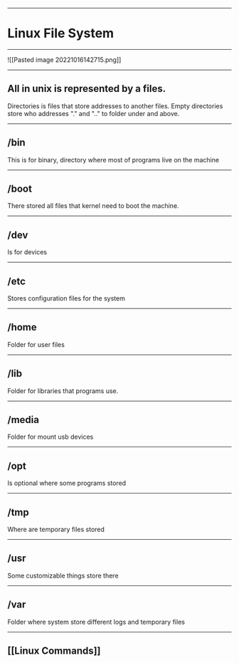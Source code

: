 ***

# Linux File System

***
![[Pasted image 20221016142715.png]]
***

## All in unix is represented by a files.

Directories is files that store addresses to another files. Empty directories store who addresses "." and ".." to folder under and above.

***

## /bin

This is for binary, directory where most of programs live on the machine

***

## /boot

There stored all files that kernel need to boot the machine.

***

## /dev 

Is for devices

***

## /etc 

Stores configuration files for the system

***

## /home

Folder for user files

***

## /lib

Folder for libraries that programs use.

***

## /media

Folder for mount usb devices

***

## /opt

Is optional where some programs stored

***

## /tmp 

Where are temporary files stored

***

## /usr

Some customizable things store there

***

## /var

Folder where system store different logs and temporary files
***

## [[Linux Commands]]